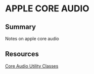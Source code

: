 # APPLE CORE AUDIO

## Summary

Notes on apple core audio

## Resources

[Core Audio Utility Classes](https://github.com/robovm/apple-ios-samples/tree/master/CoreAudioUtilityClasses)
